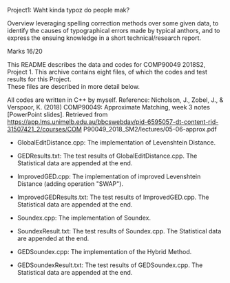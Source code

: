 Project1: Waht kinda typoz do people mak?

Overview
leveraging spelling correction methods over some given data, to identify the causes of typographical errors made by typical anthors, and to express the ensuing knowledge in a short technical/research report.

Marks
16/20

This README describes the data and codes for COMP90049 2018S2, Project 1. 
This archive contains eight files, of which the codes and test results for this Project.  
These files are described in more detail below.

All codes are written in C++ by myself.
Reference:
Nicholson, J., Zobel, J., & Verspoor, K. (2018) COMP90049: Approximate Matching, week 3 notes [PowerPoint slides]. 
	Retrieved from https://app.lms.unimelb.edu.au/bbcswebdav/pid-6595057-dt-content-rid-31507421_2/courses/COM
	P90049_2018_SM2/lectures/05-06-approx.pdf

  - GlobalEditDistance.cpp: The implementation of Levenshtein Distance.

  - GEDResults.txt: The test results of GlobalEditDistance.cpp. The Statistical data are appended at the end.

  - ImprovedGED.cpp: The implementation of improved Levenshtein Distance (adding operation "SWAP").

  - ImprovedGEDResults.txt: The test results of ImprovedGED.cpp. The Statistical data are appended at the end.

  - Soundex.cpp: The implementation of Soundex.

  - SoundexResult.txt: The test results of Soundex.cpp. The Statistical data are appended at the end.

  - GEDSoundex.cpp: The implementation of the Hybrid Method.

  - GEDSoundexResult.txt: The test results of GEDSoundex.cpp. The Statistical data are appended at the end.

